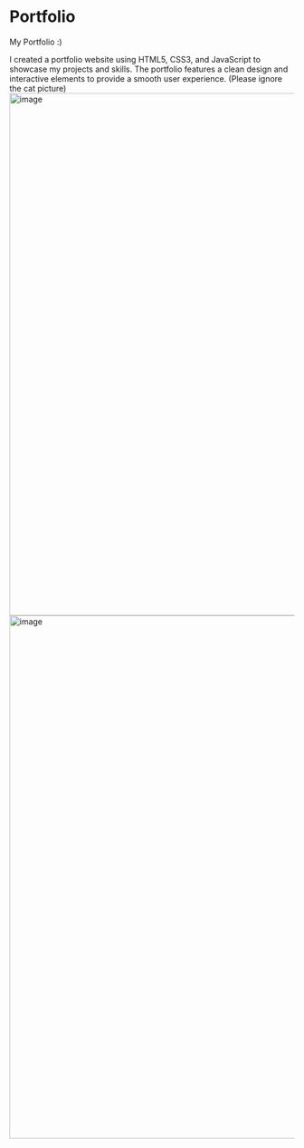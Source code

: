 # Portfolio
My Portfolio :)

I created a portfolio website using HTML5, CSS3, and JavaScript to showcase my projects and skills. The portfolio features a clean design and interactive elements to provide a smooth user experience.
(Please ignore the cat picture)
<img width="1869" height="921" alt="image" src="https://github.com/user-attachments/assets/9eb10ce4-989b-4c3f-bb6c-dc424da940d8" />
<img width="1872" height="922" alt="image" src="https://github.com/user-attachments/assets/5425bbeb-ddf3-4555-bb3e-0d15ec94a498" />
